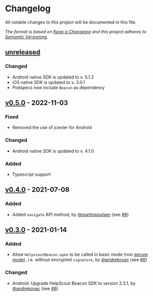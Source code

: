 # Changelog

All notable changes to this project will be documented in this file.

_The format is based on [Keep a Changelog](http://keepachangelog.com/) and this project adheres to [Semantic Versioning](http://semver.org/)._

## [unreleased]

### Changed

- Android native SDK is updated to v. 5.1.2
- iOS native SDK is updated to v. 3.0.1
- Podspecs now include `Beacon` as dependency

## [v0.5.0] - 2022-11-03

### Fixed

- Removed the use of jcenter for Android

### Changed

- Android native SDK is updated to v. 4.1.0

### Added

- Typescript support

## [v0.4.0] - 2021-07-08

### Added

- Added `navigate` API method, by [@martinpoulsen](https://github.com/martinpoulsen) (see [#8](https://github.com/Driversnote-Dev/react-native-helpscout-beacon/pull/8))

## [v0.3.0] - 2021-01-14

### Added

- Allow `HelpscoutBeacon.open` to be called in basic mode (non [secure mode](https://developer.helpscout.com/beacon-2/web/secure-mode/)), i.e. without encrypted `signature`, by [@andrekovac](https://github.com/andrekovac) (see [#6](https://github.com/Driversnote-Dev/react-native-helpscout-beacon/pull/6))

### Changed

- _Android_: Upgrade HelpScout Beacon SDK to version 2.3.1, by [@andrekovac](https://github.com/andrekovac) (see [#6](https://github.com/Driversnote-Dev/react-native-helpscout-beacon/pull/6))

[unreleased]: https://github.com/Driversnote-Dev/react-native-helpscout-beacon/compare/v0.5.0...master
[v0.5.0]: https://github.com/Driversnote-Dev/react-native-helpscout-beacon/compare/v0.4.0...v0.5.0
[v0.4.0]: https://github.com/Driversnote-Dev/react-native-helpscout-beacon/compare/v0.3.0...v0.4.0
[v0.3.0]: https://github.com/Driversnote-Dev/react-native-helpscout-beacon/compare/v0.2.2...v0.3.0
